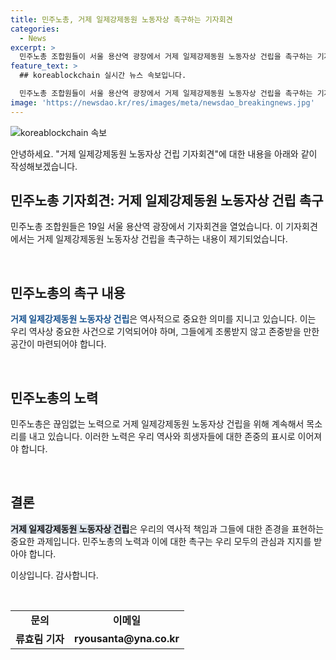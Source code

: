 ```yaml
---
title: 민주노총, 거제 일제강제동원 노동자상 촉구하는 기자회견
categories:
  - News
excerpt: >
  민주노총 조합원들이 서울 용산역 광장에서 거제 일제강제동원 노동자상 건립을 촉구하는 기자회견을 열었습니다. 해당 행사는 노동자의 역사적인 고통을 기억하고 그들에게 경의를 표하는 데 주목했습니다.
feature_text: >
  ## koreablockchain 실시간 뉴스 속보입니다.

  민주노총 조합원들이 서울 용산역 광장에서 거제 일제강제동원 노동자상 건립을 촉구하는 기자회견을 열었습니다. 해당 행사는 노동자의 역사적인 고통을 기억하고 그들에게 경의를 표하는 데 주목했습니다.
image: 'https://newsdao.kr/res/images/meta/newsdao_breakingnews.jpg'
---
```


<p><img src="https://newsdao.kr/res/images/meta/newsdao_breakingnews.jpg" alt="koreablockchain 속보" /></p>

<p>안녕하세요. "거제 일제강제동원 노동자상 건립 기자회견"에 대한 내용을 아래와 같이 작성해보겠습니다.</p>

<h2 data-ke-size="size26">민주노총 기자회견: 거제 일제강제동원 노동자상 건립 촉구</h2>

<p>민주노총 조합원들은 19일 서울 용산역 광장에서 기자회견을 열었습니다. 이 기자회견에서는 거제 일제강제동원 노동자상 건립을 촉구하는 내용이 제기되었습니다.</p>

<p data-ke-size="size16">&nbsp;</p>

<h2 data-ke-size="size24">민주노총의 촉구 내용</h2>

<p><b><span style="color: #1a5490;">거제 일제강제동원 노동자상 건립</span></b>은 역사적으로 중요한 의미를 지니고 있습니다. 이는 우리 역사상 중요한 사건으로 기억되어야 하며, 그들에게 조롱받지 않고 존중받을 만한 공간이 마련되어야 합니다.</p>

<p data-ke-size="size16">&nbsp;</p>

<h2 data-ke-size="size24">민주노총의 노력</h2>

<p>민주노총은 끊임없는 노력으로 거제 일제강제동원 노동자상 건립을 위해 계속해서 목소리를 내고 있습니다. 이러한 노력은 우리 역사와 희생자들에 대한 존중의 표시로 이어져야 합니다. </p>

<p data-ke-size="size16">&nbsp;</p>

<h2 data-ke-size="size24">결론</h2>

<p><b><span style="background-color: #21538527;">거제 일제강제동원 노동자상 건립</span></b>은 우리의 역사적 책임과 그들에 대한 존경을 표현하는 중요한 과제입니다. 민주노총의 노력과 이에 대한 촉구는 우리 모두의 관심과 지지를 받아야 합니다.</p>

<p>이상입니다. 감사합니다.</p>

<p data-ke-size="size16">&nbsp;</p>

<table>
    <tbody>
        <tr>
            <td style="text-align: center; height: 17px;"><b>문의</b></td>
            <td style="text-align: center; height: 17px;"><b>이메일</b></td>
        </tr>
        <tr>
            <td style="text-align: center; height: 17px;"><b>류효림 기자</b></td>
            <td style="text-align: center; height: 17px;"><b>ryousanta@yna.co.kr</b></td>
        </tr>
    </tbody>
</table>

